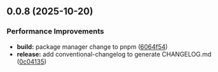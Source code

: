## 0.0.8 (2025-10-20)

### Performance Improvements

- **build:** package manager change to pnpm ([6064f54](https://github.com/mrmosssir/vue-roller-swiper/commit/6064f541fcf19b68214584f8606cb6a4c9d81638))
- **release:** add conventional-changelog to generate CHANGELOG.md ([0c04135](https://github.com/mrmosssir/vue-roller-swiper/commit/0c04135841deeb79b2f687c9ed903bc740daa476))
